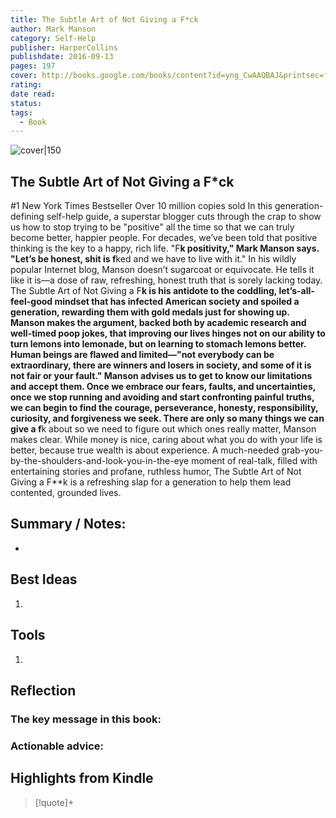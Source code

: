 ```yaml
---
title: The Subtle Art of Not Giving a F*ck
author: Mark Manson
category: Self-Help
publisher: HarperCollins
publishdate: 2016-09-13
pages: 197
cover: http://books.google.com/books/content?id=yng_CwAAQBAJ&printsec=frontcover&img=1&zoom=1&edge=curl&source=gbs_api
rating: 
date read: 
status: 
tags:
  - Book
---
```


![cover|150](http://books.google.com/books/content?id=yng_CwAAQBAJ&printsec=frontcover&img=1&zoom=1&edge=curl&source=gbs_api.md)

## The Subtle Art of Not Giving a F*ck
#1 New York Times Bestseller Over 10 million copies sold In this generation-defining self-help guide, a superstar blogger cuts through the crap to show us how to stop trying to be "positive" all the time so that we can truly become better, happier people. For decades, we’ve been told that positive thinking is the key to a happy, rich life. "F**k positivity," Mark Manson says. "Let’s be honest, shit is f**ked and we have to live with it." In his wildly popular Internet blog, Manson doesn’t sugarcoat or equivocate. He tells it like it is—a dose of raw, refreshing, honest truth that is sorely lacking today. The Subtle Art of Not Giving a F**k is his antidote to the coddling, let’s-all-feel-good mindset that has infected American society and spoiled a generation, rewarding them with gold medals just for showing up. Manson makes the argument, backed both by academic research and well-timed poop jokes, that improving our lives hinges not on our ability to turn lemons into lemonade, but on learning to stomach lemons better. Human beings are flawed and limited—"not everybody can be extraordinary, there are winners and losers in society, and some of it is not fair or your fault." Manson advises us to get to know our limitations and accept them. Once we embrace our fears, faults, and uncertainties, once we stop running and avoiding and start confronting painful truths, we can begin to find the courage, perseverance, honesty, responsibility, curiosity, and forgiveness we seek. There are only so many things we can give a f**k about so we need to figure out which ones really matter, Manson makes clear. While money is nice, caring about what you do with your life is better, because true wealth is about experience. A much-needed grab-you-by-the-shoulders-and-look-you-in-the-eye moment of real-talk, filled with entertaining stories and profane, ruthless humor, The Subtle Art of Not Giving a F**k is a refreshing slap for a generation to help them lead contented, grounded lives.
## Summary / Notes:
- 

## Best Ideas
1. 
## Tools
1. 

## Reflection
### The key message in this book:

### Actionable advice:

## Highlights from Kindle

>[!quote]+ 
>